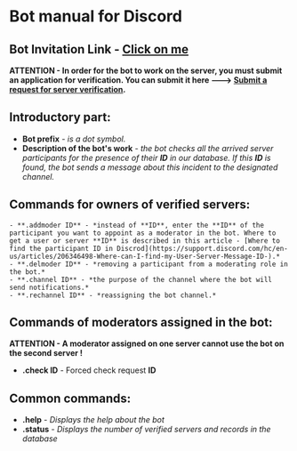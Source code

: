 # Bot manual for Discord

## Bot Invitation Link - [Click on me](https://discord.com/api/oauth2/authorize?client_id=583233909211267072&permissions=2148392129&scope=bot)

**ATTENTION - In order for the bot to work on the server, you must submit an application for verification. You can submit it here ---> [Submit a request for server verification](https://docs.google.com/forms/d/1YBB72PuJw3GGwKzqIlxuBeXeFMajOL0vVb84iLrTog8).**

## Introductory part:

- **Bot prefix** - *is a dot symbol.*
- **Description of the bot's work** - *the bot checks all the arrived server participants for the presence of their **ID** in our database. If this **ID** is found, the bot sends a message about this incident to the designated channel.*

## Commands for owners of verified servers:

```
- **.addmoder ID** - *instead of **ID**, enter the **ID** of the participant you want to appoint as a moderator in the bot. Where to get a user or server **ID** is described in this article - [Where to find the participant ID in Discrod](https://support.discord.com/hc/en-us/articles/206346498-Where-can-I-find-my-User-Server-Message-ID-).*
- **.delmoder ID** - *removing a participant from a moderating role in the bot.* 
- **.channel ID** - *the purpose of the channel where the bot will send notifications.*
- **.rechannel ID** - *reassigning the bot channel.*
```

## Commands of moderators assigned in the bot:

**ATTENTION - A moderator assigned on one server cannot use the bot on the second server !**

- **.check ID** - Forced check request **ID**

## Common commands:

- **.help** - *Displays the help about the bot*
- **.status** - *Displays the number of verified servers and records in the database*
